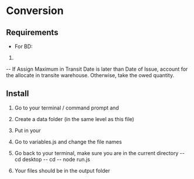 # Conversion 

## Requirements

- For BD: 
1. 

-- If Assign Maximum in Transit Date is later than Date of Issue, account for the allocate in transite warehouse. Otherwise, take the owed quantity. 

## Install 
1. Go to your terminal / command prompt and 

2. Create a data folder (in the same level as this file)

3. Put in your 

4. Go to variables.js and change the file names 

5. Go back to your terminal, make sure you are in the current directory 
-- cd desktop
-- cd 
-- node run.js 

6. Your files should be in the output folder 


